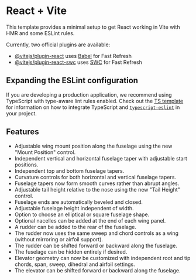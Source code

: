 # React + Vite

This template provides a minimal setup to get React working in Vite with HMR and some ESLint rules.

Currently, two official plugins are available:

- [@vitejs/plugin-react](https://github.com/vitejs/vite-plugin-react/blob/main/packages/plugin-react) uses [Babel](https://babeljs.io/) for Fast Refresh
- [@vitejs/plugin-react-swc](https://github.com/vitejs/vite-plugin-react/blob/main/packages/plugin-react-swc) uses [SWC](https://swc.rs/) for Fast Refresh

## Expanding the ESLint configuration

If you are developing a production application, we recommend using TypeScript with type-aware lint rules enabled. Check out the [TS template](https://github.com/vitejs/vite/tree/main/packages/create-vite/template-react-ts) for information on how to integrate TypeScript and [`typescript-eslint`](https://typescript-eslint.io) in your project.

## Features
- Adjustable wing mount position along the fuselage using the new "Mount Position" control.
- Independent vertical and horizontal fuselage taper with adjustable start positions.
- Independent top and bottom fuselage tapers.
- Curvature controls for both horizontal and vertical fuselage tapers.
- Fuselage tapers now form smooth curves rather than abrupt angles.
- Adjustable tail height relative to the nose using the new "Tail Height" control.
- Fuselage ends are automatically beveled and closed.
- Adjustable fuselage height independent of width.
- Option to choose an elliptical or square fuselage shape.
- Optional nacelles can be added at the end of each wing panel.
- A rudder can be added to the rear of the fuselage.
- The rudder now uses the same sweep and chord controls as a wing
  (without mirroring or airfoil support).
- The rudder can be shifted forward or backward along the fuselage.
- The fuselage can be hidden entirely if desired.
- Elevator geometry can now be customized with independent root and tip chords,
  span, sweep, dihedral and airfoil settings.
- The elevator can be shifted forward or backward along the fuselage.
